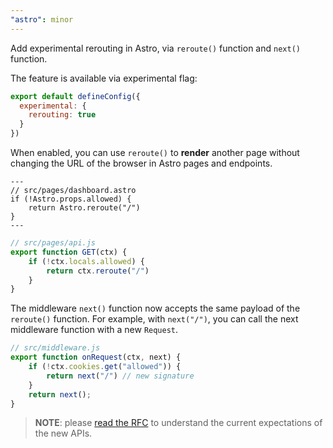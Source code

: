 ```yaml
---
"astro": minor
---
```


Add experimental rerouting in Astro, via `reroute()` function and `next()` function. 
 
The feature is available via experimental flag:

```js
export default defineConfig({
  experimental: {
    rerouting: true
  }
})
```

When enabled, you can use `reroute()` to **render** another page without changing the URL of the browser in Astro pages and endpoints.

```astro
---
// src/pages/dashboard.astro
if (!Astro.props.allowed) {
	return Astro.reroute("/")
}
---
```

```js
// src/pages/api.js
export function GET(ctx) {
	if (!ctx.locals.allowed) {
		return ctx.reroute("/")
	}
}
```

The middleware `next()` function now accepts the same payload of the `reroute()` function. For example, with `next("/")`, you can call the next middleware function with a new `Request`.

```js
// src/middleware.js
export function onRequest(ctx, next) {
	if (!ctx.cookies.get("allowed")) {
		return next("/") // new signature
	}
	return next();
}
```

> **NOTE**: please [read the RFC](https://github.com/withastro/roadmap/blob/feat/reroute/proposals/0047-rerouting.md) to understand the current expectations of the new APIs.
